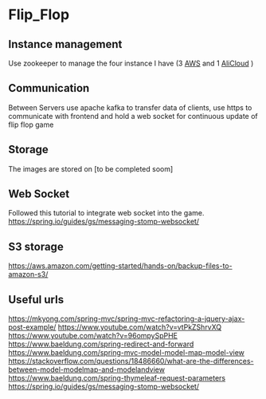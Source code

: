 # Flip_Flop

## Instance management
Use zookeeper to manage the four instance I have (3 [AWS](https://aws.amazon.com/cn/free/?trk=63ea80e2-b442-4217-b2c0-97eadef037cf&sc_channel=ps&sc_campaign=acquisition&sc_medium=ACQ-P|PS-GO|Brand|Desktop|SU|Core-Main|Core|AU|EN|Text&s_kwcid=AL!4422!3!454645972981!e!!g!!aws&ef_id=EAIaIQobChMIjrKjjoDX9gIVhXwrCh1T9glYEAAYASAAEgIZLfD_BwE:G:s&s_kwcid=AL!4422!3!454645972981!e!!g!!aws&all-free-tier.sort-by=item.additionalFields.SortRank&all-free-tier.sort-order=asc&awsf.Free%20Tier%20Types=*all&awsf.Free%20Tier%20Categories=*all) and 1 [AliCloud](https://cn.aliyun.com/) )

## Communication
Between Servers use apache kafka to transfer data of clients, use https to communicate with frontend and hold a web socket for continuous update of flip flop game

## Storage
The images are stored on [to be completed soom]

## Web Socket
Followed this tutorial to integrate web socket into the game.
https://spring.io/guides/gs/messaging-stomp-websocket/

## S3 storage
https://aws.amazon.com/getting-started/hands-on/backup-files-to-amazon-s3/


## Useful urls
https://mkyong.com/spring-mvc/spring-mvc-refactoring-a-jquery-ajax-post-example/
https://www.youtube.com/watch?v=vtPkZShrvXQ
https://www.youtube.com/watch?v=96ompySpPHE
https://www.baeldung.com/spring-redirect-and-forward
https://www.baeldung.com/spring-mvc-model-model-map-model-view
https://stackoverflow.com/questions/18486660/what-are-the-differences-between-model-modelmap-and-modelandview
https://www.baeldung.com/spring-thymeleaf-request-parameters
https://spring.io/guides/gs/messaging-stomp-websocket/